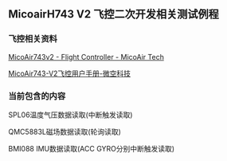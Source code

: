 ## MicoairH743 V2 飞控二次开发相关测试例程

### 飞控相关资料

[MicoAir743v2 - Flight Controller - MicoAir Tech](https://micoair.com/flightcontroller_micoair743v2/)

[MicoAir743-V2飞控用户手册-微空科技](https://micoair.cn/docs/MicoAir743V2-fei-kong-yong-hu-shou-ce)

### 当前包含的内容

SPL06温度气压数据读取(中断触发读取)

QMC5883L磁场数据读取(轮询读取)

BMI088 IMU数据读取(ACC GYRO分别中断触发读取)
